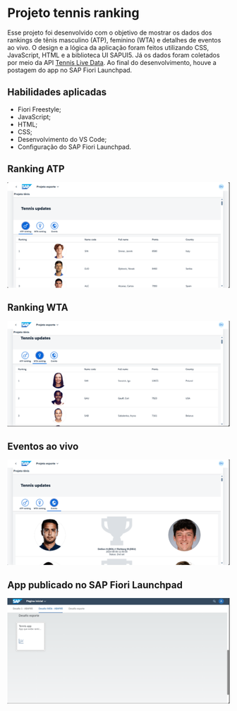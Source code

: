# Projeto tennis ranking
Esse projeto foi desenvolvido com o objetivo de mostrar os dados dos rankings de tênis masculino (ATP), feminino (WTA) e detalhes de eventos ao vivo. O design e a lógica da aplicação foram feitos utilizando CSS, JavaScript, HTML e a biblioteca UI SAPUI5.
Já os dados foram coletados por meio da API [Tennis Live Data](https://rapidapi.com/sportcontentapi/api/tennis-live-data/playground/apiendpoint_143edc78-e461-4efd-91bf-c686b53e28c5
). Ao final do desenvolvimento, houve a postagem do app no SAP Fiori Launchpad.

## Habilidades aplicadas
- Fiori Freestyle;
- JavaScript;
- HTML;
- CSS;
- Desenvolvimento do VS Code;
- Configuração do SAP Fiori Launchpad.

## Ranking ATP
![Ranking ATP](https://raw.githubusercontent.com/Rafael-Ienne/tennis_app_fiori/main/img/ranking_atp.png)

## Ranking WTA
![Ranking WTA](https://raw.githubusercontent.com/Rafael-Ienne/tennis_app_fiori/main/img/wta_ranking.png)

## Eventos ao vivo
![Eventos ao vivo](https://raw.githubusercontent.com/Rafael-Ienne/tennis_app_fiori/main/img/events.png)

## App publicado no SAP Fiori Launchpad
![App publicado no SAP Fiori Launchpad](https://raw.githubusercontent.com/Rafael-Ienne/tennis_app_fiori/main/img/app_no_fiori_launchpad.png)

